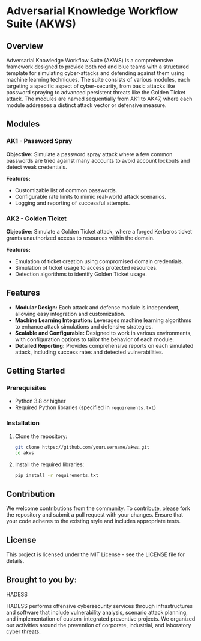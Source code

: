 # Adversarial Knowledge Workflow Suite (AKWS)

## Overview

Adversarial Knowledge Workflow Suite (AKWS) is a comprehensive framework designed to provide both red and blue teams with a structured template for simulating cyber-attacks and defending against them using machine learning techniques. The suite consists of various modules, each targeting a specific aspect of cyber-security, from basic attacks like password spraying to advanced persistent threats like the Golden Ticket attack. The modules are named sequentially from AK1 to AK47, where each module addresses a distinct attack vector or defensive measure.

## Modules

### AK1 - Password Spray

**Objective:** Simulate a password spray attack where a few common passwords are tried against many accounts to avoid account lockouts and detect weak credentials.

**Features:**
- Customizable list of common passwords.
- Configurable rate limits to mimic real-world attack scenarios.
- Logging and reporting of successful attempts.

### AK2 - Golden Ticket

**Objective:** Simulate a Golden Ticket attack, where a forged Kerberos ticket grants unauthorized access to resources within the domain.

**Features:**
- Emulation of ticket creation using compromised domain credentials.
- Simulation of ticket usage to access protected resources.
- Detection algorithms to identify Golden Ticket usage.

## Features

- **Modular Design:** Each attack and defense module is independent, allowing easy integration and customization.
- **Machine Learning Integration:** Leverages machine learning algorithms to enhance attack simulations and defensive strategies.
- **Scalable and Configurable:** Designed to work in various environments, with configuration options to tailor the behavior of each module.
- **Detailed Reporting:** Provides comprehensive reports on each simulated attack, including success rates and detected vulnerabilities.

## Getting Started

### Prerequisites

- Python 3.8 or higher
- Required Python libraries (specified in `requirements.txt`)

### Installation

1. Clone the repository:

    ```bash
    git clone https://github.com/yourusername/akws.git
    cd akws
    ```

2. Install the required libraries:

    ```bash
    pip install -r requirements.txt
    ```


## Contribution
We welcome contributions from the community. To contribute, please fork the repository and submit a pull request with your changes. Ensure that your code adheres to the existing style and includes appropriate tests.

## License
This project is licensed under the MIT License - see the LICENSE file for details.

## Brought to you by:

HADESS

HADESS performs offensive cybersecurity services through infrastructures and software that include vulnerability analysis, scenario attack planning, and implementation of custom-integrated preventive projects. We organized our activities around the prevention of corporate, industrial, and laboratory cyber threats.